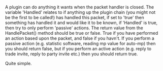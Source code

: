 A plugin can do anything it wants when the packet handler is closed.
The variable 'Handled' relates to if anything up the plugin chain (you might not be the first to be called!) has handled this packet, if set to 'true' then something has handled it and would like it to be known, if 'Handled' is true, then try to only perform 'passive' actions. The return value from the HandlePacket() method should be true or false. True if you have performed an action based upon the packet, and false if you havn't. If you perform a passive action (e.g. statistic software, reading mp value for auto-mp) then you should return false, but if you perform an active action (e.g. reply to trade invite, reply to party invite etc.) then you should return true.

Quite simple.